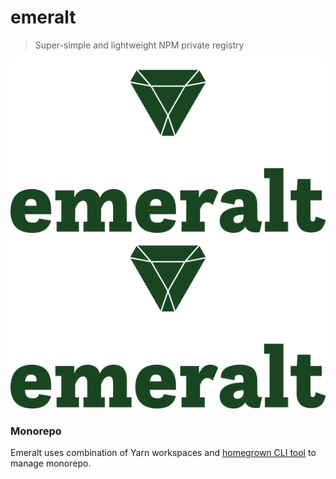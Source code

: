 # emeralt
> Super-simple and lightweight NPM private registry

![logo](./packages/emeralt-assets/full-logo.svg)
<img src="./packages/emeralt-assets/full-logo.svg">

### Monorepo
Emeralt uses combination of Yarn workspaces and [homegrown CLI tool](./cli) to manage monorepo.
